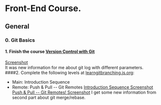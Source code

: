 # Front-End Course.

## General

### 0. Git Basics
#### 1. Finish the course [Version Control with Git](https://classroom.udacity.com/courses/ud123)  
[Screenshot](https://www.dropbox.com/s/y4d0zmynlcwv373/Screenshot%202020-10-28%20at%2013.24.52.png?dl=0)  
It was new information for me about git log with different parameters. 
####2. Complete the following levels at [learngitbranching.js.org](learngitbranching.js.org):
- Main: Introduction Sequence
- Remote: Push & Pull -- Git Remotes
[Introduction Sequence Screenshot](https://www.dropbox.com/s/zxfocuipc4k0o37/Screenshot%202020-10-28%20at%2013.31.24.png?dl=0)  
[Push & Pull -- Git Remotes! Screenshot](https://www.dropbox.com/s/a8kx90lemrv6bli/Screenshot%202020-10-28%20at%2013.31.31.png?dl=0)
I get some new information from second part about git merge/rebase.
